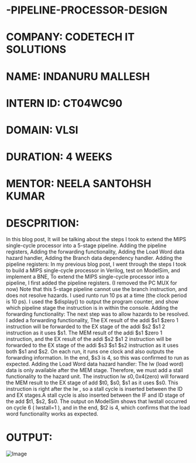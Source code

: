 # -PIPELINE-PROCESSOR-DESIGN
# COMPANY: CODETECH IT SOLUTIONS
# NAME: INDANURU MALLESH
# INTERN ID: CT04WC90
# DOMAIN: VLSI 
# DURATION: 4 WEEKS
# MENTOR: NEELA SANTOHSH KUMAR 
# DESCPRITION:
  In this blog post, It will be talking about the steps I took to extend the MIPS single-cycle processor into a 5-stage pipeline. Adding the pipeline registers, Adding the forwarding functionality, Adding the Load Word data hazard handler, Adding the Branch data dependency handler. Adding the pipeline registers: In my previous blog post, I went through the steps I took to build a MIPS single-cycle processor in Verilog, test on ModelSim, and implement a BNE, To extend the MIPS single-cycle processor into a pipeline, I first added the pipeline registers. (I removed the PC MUX for now) Note that this 5-stage pipeline cannot use the branch instruction, and does not resolve hazards. I used runto run 10 ps at a time (the clock period is 10 ps). I used the $display() to output the program counter, and show which pipeline stage the instruction is in within the console. Adding the forwarding functionality: The next step was to allow hazards to be resolved. I added a forwarding functionality, The EX result of the addi $s1 $zero 1 instruction will be forwarded to the EX stage of the addi $s2 $s1 2 instruction as it uses $s1. The MEM result of the addi $s1 $zero 1 instruction, and the EX result of the addi $s2 $s1 2 instruction will be forwarded to the EX stage of the addi $s3 $s1 $s2 instruction as it uses both $s1 and $s2. On each run, it runs one clock and also outputs the forwarding information. In the end, $s3 is 4, so this was confirmed to run as expected. Adding the Load Word data hazard handler: The lw (load word) data is only available after the MEM stage. Therefore, we must add a stall functionality to the hazard unit. The instruction lw $s0, 0x4($zero) will forward the MEM result to the EX stage of add $t0, $s0, $s1 as it uses $s0. This instruction is right after the lw , so a stall cycle is inserted between the ID and EX stages.A stall cycle is also inserted between the IF and ID stage of the add $t1, $s2, $s0. The output on ModelSim shows that lwstall occurred on cycle 6 ( lwstall=1 ), and in the end, $t2 is 4, which confirms that the load word functionality works as expected.
# OUTPUT:
![Image](https://github.com/user-attachments/assets/b8723ff7-c8c7-416d-9716-3dec46e46b34)
